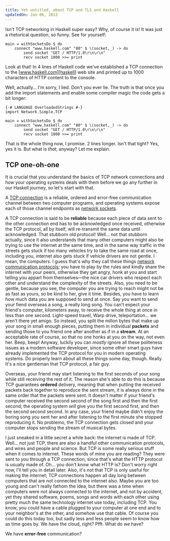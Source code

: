 ```yaml
---
title: Yet untitled, about TCP and TLS and Haskell
updatedOn: Jun 06, 2013
---
```

Isn't TCP networking in Haskell super easy? Why, of course it is! It was just a
rhetorical question, so funny. See for yourself:

    main = withSocketsDo $ do
        connect "www.haskell.com" "80" $ \(socket,_) -> do
            send socket "GET / HTTP/1.0\r\n\r\n"
            recv socket 1000 >>= print

Look at that! In 4 lines of Haskell code we've established a TCP connection to
the [www.haskell.com][haskell] web site and printed up to 1000 characters of
HTTP content to the console.

Well, actually… I'm sorry, I lied. Don't you ever lie. The truth is that once
you add the import statements and enable some compiler magic the code gets a bit
longer:

    {-# LANGUAGE OverloadedStrings #-}
    import Network.Simple.TCP

    main = withSocketsDo $ do
        connect "www.haskell.com" "80" $ \(socket,_) -> do
            send socket "GET / HTTP/1.0\r\n\r\n"
            recv socket 1000 >>= print

That is the whole thing now, I promise. 2 lines longer. Isn't that tight? Yes,
yes it is. But what is *that*, anyway? Let me explain.

## TCP one-oh-one

It is crucial that you understand the basics of TCP network connections and how
your operating systems deals with them before we go any further in our Haskell
journey, so let's start with that.

A [TCP connection][tcp] is a reliable, ordered and error-free communication
channel between two computer programs, and operating systems expose each of
those channel endpoints as [network sockets][network-socket].

A TCP connection is said to be **reliable** because each piece of data sent to
the other connection end has to be acknowledged once received, otherwise the TCP
protocol, all by itself, will re-transmit the same data until acknowledged. That
stubborn old protocol! Well… not that stubborn actually, since it also
understands that many other computers might also be trying to use the internet
at the same time, and in the same way traffic in the streets gets stuck if too
many vehicles try to take the same road at once, including you, internet also
gets stuck if vehicle drivers are not gentle. I mean, the computers. I guess
that's why they call these things
[network communication protocols][network-comm-protocol]; you have to play by
the rules and kindly share the internet with your peers, otherwise they get
angry, honk at you and start telling you appart from themselves—the nice car
drivers who respect each other and understand the complexity of the
streets. Also, you need to be gentle, because you see, the computer you are
trying to reach might not be as fast as yours, so be kind to her, give it
time. Besides, you have to learn how much data you are supposed to send at
once. Say you want to send your fiend overseas a song, a really long song. You
can't expect your friend's computer, kilometers away, to receive the whole thing
at once in less than one second. Light-speed travel, Warp drive, teleportation…
we aren't there yet amigo. So instead, you split the millon bytes that make up
your song in small enough pieces, putting them in individual **packets** and
sending those to you friend one after another as if in a **stream**. At an
acceptable rate of course, so that no one honks at you on the way, not even
her. Beep, beep! Anyway, luckily you can *mostly* ignore all these politeness
issues as a modern software developer, since some other smart guys have already
implemented the TCP protocol for you in modern operating systems. Do properly
learn about all these things some day, though. Really. It's a nice gentleman
that TCP protocol, a fair guy.

Overseas, your friend may start listening to the first seconds of your song
while still receiving the rest of it. The reason she's able to do this is
because TCP guarantees **ordered** delivery, meaning that when putting the
received packets back together to reproduce the sent stream, it is always done
in the same order that the packets were sent. It doesn't matter if your friend's
computer received the second second of the song first and then the first
second; the operating system *will* give you the first second first, and then
the second second second. In any case, your friend maybe didn't enjoy the boring
song you sent her and after listening to the first minute she stopped
reproducing it. No problemo, the TCP connection gets closed and your computer
stops sending the stream of musical bytes.

I just sneaked in a little secret a while back: the internet is made of
TCP. Well… not just TCP, there are also a handful other communication protocols,
and wires and people and science. But TCP is some really serious stuff when it
comes to internet. These words of mine you are reading? They were sent to you
through a TCP connection, since that's what the HTTP protocol is usually made
of. Oh… you don't know what HTTP is? Don't worry right now, I'll tell you in
detail later. Also, it's not that TCP is only useful for making the internet;
TCP connections happen all day long between computers that are not connected to
the internet also. Maybe you are too young and can't really fathom the idea, but
there was a time when computers were not always connected to the internet, and
not by accident, yet they shared software, poems, songs and words with each
other using pretty much the same technology internet use today, including
TCP. You know, you could have a cable plugged to your computer at one end and to
your neighbor's at the other, and somehow use that cable. Of course you could do
this today too, but sadly less and less people seem to know how as time goes
by. We have the cloud, right? Pfft. What do *we* have?

We have **error-free** communication?

 [haskell]: http://www.haskell.com
 [tcp]: http://en.wikipedia.org/wiki/Transmission_Control_Protocol
 [network-socket]: https://en.wikipedia.org/wiki/Network_socket
 [network-comm-protocol]: http://en.wikipedia.org/wiki/Communications_protocol
